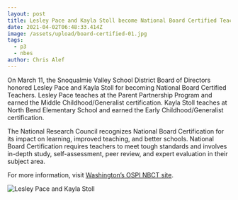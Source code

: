 ```yaml
---
layout: post
title: Lesley Pace and Kayla Stoll become National Board Certified Teachers
date: 2021-04-02T06:48:33.414Z
image: /assets/upload/board-certified-01.jpg
tags:
  - p3
  - nbes
author: Chris Alef
---
```

On March 11, the Snoqualmie Valley School District Board of Directors honored Lesley Pace and Kayla Stoll for becoming National Board Certified Teachers. Lesley Pace teaches at the Parent Partnership Program and earned the Middle Childhood/Generalist certification. Kayla Stoll teaches at North Bend Elementary School and earned the Early Childhood/Generalist certification.

The National Research Council recognizes National Board Certification for its impact on learning, improved teaching, and better schools. National Board Certification requires teachers to meet tough standards and involves in-depth study, self-assessment, peer review, and expert evaluation in their subject area.

For more information, visit [Washington’s OSPI NBCT site](https://www.k12.wa.us/certification/national-board-certified-teachers/washington-state-national-board-certification-nbct-spotlight).

![Lesley Pace and Kayla Stoll](/assets/upload/board-certified-01.jpg)